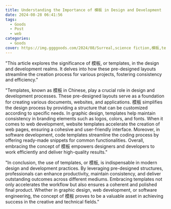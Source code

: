 ```yaml
---
title: Understanding the Importance of 模板 in Design and Development
date: 2024-08-28 06:41:56
tags:
  - Goods
  - Post
  - web
categories:
  - Goods
cover: https://img.ggggoods.com/2024/08/Surreal,science fiction,模板,template,technology,tech,diagrams,renderings,colors_20240830_00001_.png
---
```


"This article explores the significance of 模板, or templates, in the design and development realms. It delves into how these pre-designed layouts streamline the creation process for various projects, fostering consistency and efficiency."

"Templates, known as 模板 in Chinese, play a crucial role in design and development processes. These pre-designed layouts serve as a foundation for creating various documents, websites, and applications. 模板 simplifies the design process by providing a structure that can be customized according to specific needs. In graphic design, templates help maintain consistency in branding elements such as logos, colors, and fonts. When it comes to web development, website templates accelerate the creation of web pages, ensuring a cohesive and user-friendly interface. Moreover, in software development, code templates streamline the coding process by offering ready-made snippets for common functionalities. Overall, embracing the concept of 模板 empowers designers and developers to work efficiently and deliver high-quality results."

"In conclusion, the use of templates, or 模板, is indispensable in modern design and development practices. By leveraging pre-designed structures, professionals can enhance productivity, maintain consistency, and deliver outstanding outcomes across different mediums. Embracing templates not only accelerates the workflow but also ensures a coherent and polished final product. Whether in graphic design, web development, or software engineering, the concept of 模板 proves to be a valuable asset in achieving success in the creative and technical fields."
